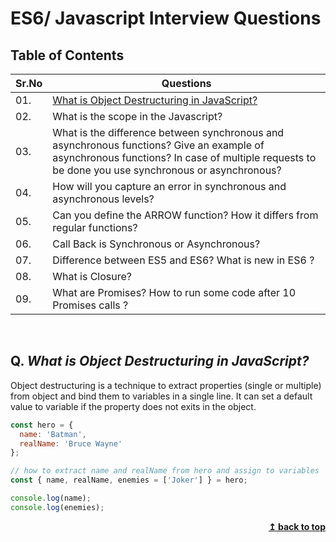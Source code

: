 
# ES6/ Javascript Interview Questions

## Table of Contents

| Sr.No|  Questions       |
|------|------------------|
| 01. |[What is Object Destructuring in JavaScript?](#q-what-is-object-destructuring-in-javascript)|
| 02. | What is the scope in the Javascript? |
| 03. | What is the difference between synchronous and asynchronous functions? Give an example of asynchronous functions? In case of multiple requests to be done you use synchronous or asynchronous? |
| 04.| How will you capture an error in synchronous and asynchronous levels? |
| 05. | Can you define the ARROW function? How it differs from regular functions? |
| 06. | Call Back is Synchronous or Asynchronous? |
| 07. | Difference between ES5 and ES6? What is new in ES6 ?|
| 08. | What is Closure? |
| 09. | What are Promises? How to run some code after 10 Promises calls ?|


<br/>

## Q. ***What is Object Destructuring in JavaScript?***
Object destructuring is a technique to extract properties (single or multiple) from object and bind them to variables in a single line. It can set a default value to variable if the property does not exits in the object.

```js
const hero = {
  name: 'Batman',
  realName: 'Bruce Wayne'
};

// how to extract name and realName from hero and assign to variables
const { name, realName, enemies = ['Joker'] } = hero;

console.log(name);
console.log(enemies);
```

<div align="right">
    <b><a href="#">↥ back to top</a></b>
</div>
